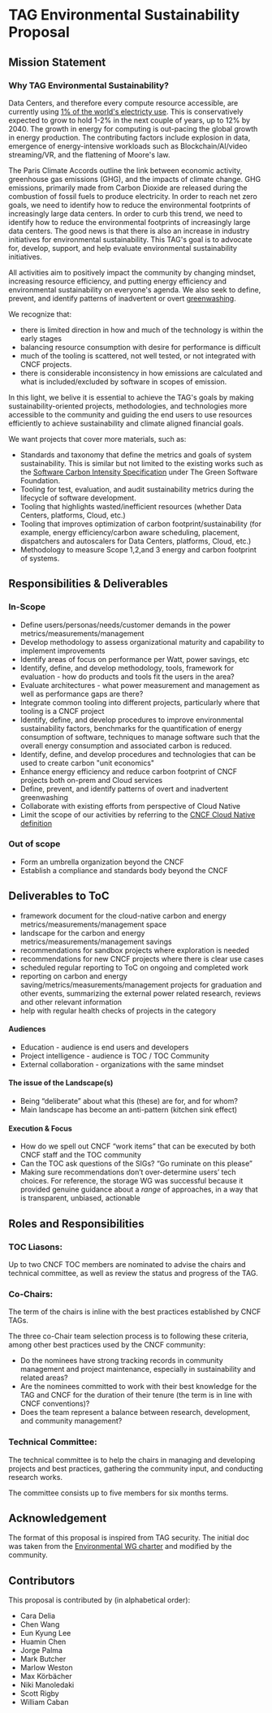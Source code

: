 # TAG Environmental Sustainability Proposal

## Mission Statement

### Why TAG Environmental Sustainability? 

<!--- reference needed for all numbers 
According to the International Energy Agency, data centers consume approximately 200 terawatt-hours (TWh) of electricity, or nearly 1% of global electricity demand, contributing to 0.3% of all global CO2 emissions.

Scott: k8s on prem makes CNCF a vital impact on sustainability. on-prem/cloud are both in scope.
EK: cloud transition energy saving (citation)
English format (US vs UK)
---> 
Data Centers, and therefore every compute resource accessible, are currently using [1% of the world's electricty use](https://www.science.org/doi/10.1126/science.aba3758). This is conservatively expected to grow to hold 1-2% in the next couple of years, up to 12% by 2040. The growth in energy for computing is out-pacing the global growth in energy production. The contributing factors include explosion in data, emergence of energy-intensive workloads such as Blockchain/AI/video streaming/VR, and the flattening of Moore's law. 

The Paris Climate Accords outline the link between economic activity, greenhouse gas emissions (GHG), and the impacts of climate change. GHG  emissions, primarily made from Carbon Dioxide are released during the combustion of fossil fuels to produce electricity. In order to reach net zero goals, we need to identify how to reduce the environmental footprints of increasingly large data centers. In order to curb this trend, we need to identify how to reduce the environmental footprints of increasingly large data centers. The good news is that there is also an increase in industry initiatives for environmental sustainability. This TAG's goal is to advocate for, develop, support, and help evaluate environmental sustainability initiatives.

All activities aim to positively impact the community by changing mindset, increasing resource efficiency, and putting energy efficiency and environmental sustainability on everyone's agenda.  We also seek to define, prevent, and identify patterns of inadvertent or overt [greenwashing](https://en.wikipedia.org/wiki/Greenwashing).

We recognize that: 
- there is limited direction in how and much of the technology is within the early stages
- balancing resource consumption with desire for performance is difficult
- much of the tooling is scattered, not well tested, or not integrated with CNCF projects.
- there is considerable inconsistency in how emissions are calculated and what is included/excluded by software in scopes of emission. 
 
In this light, we belive it is essential to achieve the TAG's goals by making sustainability-oriented projects, methodologies, and technologies more accessible to the community and guiding the end users to use resources efficiently to achieve sustainability and climate aligned financial goals.

We want projects that cover more materials, such as:
 - Standards and taxonomy that define the metrics and goals of system sustainability. This is similar but not limited to the existing works such as the [Software Carbon Intensity Specification](https://github.com/Green-Software-Foundation/software_carbon_intensity/blob/main/Software_Carbon_Intensity/Software_Carbon_Intensity_Specification.md) under The Green Software Foundation.
 - Tooling for test, evaluation, and audit sustainability metrics during the lifecycle of software development.
 - Tooling that highlights wasted/inefficient resources (whether Data Centers, platforms, Cloud, etc.)
 - Tooling that improves optimization of carbon footprint/sustainability (for example, energy efficiency/carbon aware scheduling, placement, dispatchers and autoscalers for Data Centers, platforms, Cloud, etc.) 
 - Methodology to measure Scope 1,2,and 3 energy and carbon footprint of systems.

## Responsibilities & Deliverables

### In-Scope

- Define users/personas/needs/customer demands in the power metrics/measurements/management
- Develop methodology to assess organizational maturity and capability to implement improvements
- Identify areas of focus on performance per Watt, power savings, etc
- Identify, define, and develop methodology, tools, framework for evaluation - how do products and tools fit the users in the area?
- Evaluate architectures - what power measurement and management as well as performance gaps are there?
- Integrate common tooling into different projects, particularly where that tooling is a CNCF project 
- Identify, define, and develop procedures to improve environmental sustainability factors, benchmarks for the quantification of energy consumption of software, techniques to manage software such that the overall energy consumption and associated carbon is reduced.
- Identify, define, and develop procedures and technologies that can be used to create carbon "unit economics"
- Enhance energy efficiency and reduce carbon footprint of CNCF projects both on-prem and Cloud services
- Define, prevent, and identify patterns of overt and inadvertent greenwashing
- Collaborate with existing efforts from perspective of Cloud Native
- Limit the scope of our activities by referring to the [CNCF Cloud Native definition](https://github.com/cncf/toc/blob/main/DEFINITION.md)

### Out of scope
- Form an umbrella organization beyond the CNCF
- Establish a compliance and standards body beyond the CNCF

<!---
### Under Consideration 
Scope 1,2,3 support (operational and embeded), it it still complicated, but very important, wait for standardization
Scope 3 for hybrid architecture
--->

## Deliverables to ToC
- framework document for the cloud-native carbon and energy metrics/measurements/management space
- landscape for the carbon and energy metrics/measurements/management savings
- recommendations for sandbox projects where exploration is needed
- recommendations for new CNCF projects where there is clear use cases
- scheduled regular reporting to ToC on ongoing and completed work
- reporting on carbon and energy saving/metrics/measurements/management projects for graduation and other events, summarizing the external power related research, reviews and other relevant information
- help with regular health checks of projects in the category

#### Audiences

- Education - audience is end users and developers
- Project intelligence - audience is TOC / TOC Community
- External collaboration - organizations with the same mindset

#### The issue of the Landscape(s)

- Being “deliberate” about what this (these) are for, and for whom?
- Main landscape has become an anti-pattern (kitchen sink effect)

#### Execution & Focus

- How do we spell out CNCF “work items” that can be executed by both CNCF staff and the TOC community
- Can the TOC ask questions of the SIGs?  “Go ruminate on this please”
- Making sure recommendations don’t over-determine users’ tech choices. For reference, the storage WG was successful because it provided genuine guidance about a *range* of approaches, in a way that is transparent, unbiased, actionable

## Roles and Responsibilities

### TOC Liasons: 

Up to two CNCF TOC members are nominated to advise the chairs and technical committee, as well as review the status and progress of the TAG. 

<!-- this needs to be determined -->

### Co-Chairs:

The term of the chairs is inline with the best practices established by CNCF TAGs.

The three co-Chair team selection process is to following these criteria, among other best practices used by the CNCF community:
- Do the nominees have strong tracking records in community management and project maintenance, especially in sustainability and related areas? 
- Are the nominees committed to work with their best knowledge for the TAG and CNCF for the duration of their tenure (the term is in line with CNCF conventions)?
- Does the team represent a balance between research, development, and community management?

<!-- these need to be determined -->


### Technical Committee: 
The technical committee is to help the chairs in managing and developing projects and best practices, gathering the community input, and conducting research works. 

The committee consists up to five members for six months terms.

<!-- these can be determined after the fact, but we can get a march by doing it beforehand. -->

## Acknowledgement
The format of this proposal is inspired from TAG security.
The initial doc was taken from the [Environmental WG charter](https://docs.google.com/document/d/1JaF7lSUmLQ2zmScmca6UF7PgbjMzSxjhhjx2LThThaY/edit#heading=h.x77xxicolnig) and modified by the community.

## Contributors
This proposal is contributed by (in alphabetical order):
- Cara Delia
- Chen Wang
- Eun Kyung Lee
- Huamin Chen
- Jorge Palma
- Mark Butcher
- Marlow Weston
- Max Körbächer
- Niki Manoledaki
- Scott Rigby
- William Caban

